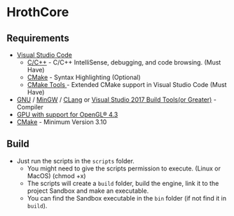 # HrothCore

## Requirements

 - [Visual Studio Code](https://code.visualstudio.com/)
	 - [C/C++](https://marketplace.visualstudio.com/items?itemName=ms-vscode.cpptools) - C/C++ IntelliSense, debugging, and code browsing. (Must Have)
	 - [CMake](https://marketplace.visualstudio.com/items?itemName=twxs.cmake) - Syntax Highlighting  (Optional)
	 - [CMake Tools ](https://marketplace.visualstudio.com/items?itemName=ms-vscode.cmake-tools) - Extended CMake support in Visual Studio Code (Must Have)
 - [GNU](https://gcc.gnu.org/) / [MinGW](https://www.mingw-w64.org/) / [CLang](https://clang.llvm.org/) or [Visual Studio 2017 Build Tools(or Greater)](https://visualstudio.microsoft.com/downloads/?q=build%20tools) - Compiler
 - [GPU with support for OpenGL® 4.3](https://support.pix4d.com/hc/en-us/articles/203876689-How-to-verify-the-supported-OpenGL-versions-of-the-graphics-card)
 - [CMake](https://cmake.org/) - Minimum Version 3.10

## Build

 - Just run the scripts in the `scripts` folder.
    - You might need to give the scripts permission to execute. (Linux or MacOS) (chmod +x)
    - The scripts will create a `build` folder, build the engine, link it to the project Sandbox and make an executable.
    - You can find the Sandbox executable in the `bin` folder (if not find it in `build`).
